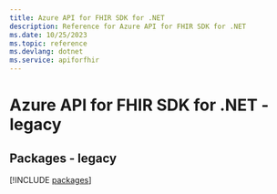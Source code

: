 ```yaml
---
title: Azure API for FHIR SDK for .NET
description: Reference for Azure API for FHIR SDK for .NET
ms.date: 10/25/2023
ms.topic: reference
ms.devlang: dotnet
ms.service: apiforfhir
---
```

# Azure API for FHIR SDK for .NET - legacy
## Packages - legacy
[!INCLUDE [packages](api-for-fhir-index.md)]